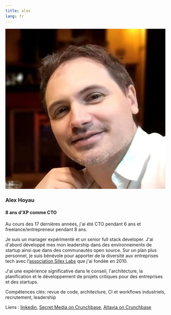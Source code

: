```yaml
---
title: alex
lang: fr
---
```


![Alex Hoyau](assets/alex.jpg)

### Alex Hoyau
#### 8 ans d’XP comme CTO

Au cours des 17 dernières années, j'ai été CTO pendant 6 ans et freelance/entrepreneur pendant 8 ans.

Je suis un manager expérimenté et un senior full stack developer. J'ai d'abord développé mes mon leadership dans des environnements de startup ainsi que dans des communautés open source. Sur un plan plus personnel, je suis bénévole pour apporter de la diversité aux entreprises tech avec l’[association Silex Labs](https://www.silexlabs.org/) que j'ai fondée en 2010.

J'ai une expérience significative dans le conseil, l'architecture, la planification et le développement de projets critiques pour des entreprises et des startups. 

Compétences clés: revue de code, architecture, CI et workflows industriels, recrutement, leadership

Liens : [linkedin](https://www.linkedin.com/in/webappdev/), [Secret Media on Crunchbase](https://www.crunchbase.com/organization/secret-media-inc), [Altavia on Crunchbase](https://www.crunchbase.com/organization/altavia)
